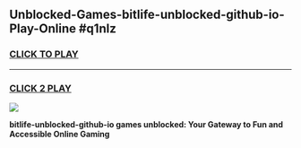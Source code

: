 
## Unblocked-Games-bitlife-unblocked-github-io-Play-Online #q1nlz
<h3>
<a href="https://news.freeplayer.one?title=bitlife-unblocked-github-io&ref=3">CLICK TO PLAY</a></h3>
<hr>

<h3>
<a href="https://news.freeplayer.one?title=bitlife-unblocked-github-io&ref=3">CLICK 2 PLAY</a>
  
</h3>

<a href="https://news.freeplayer.one?title=bitlife-unblocked-github-io&ref=3"><img src="https://clearcache.store/games.png"></a>


**bitlife-unblocked-github-io games unblocked: Your Gateway to Fun and Accessible Online Gaming**
